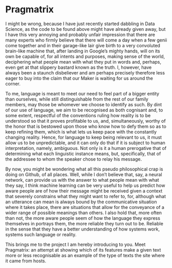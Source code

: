 # Pragmatrix


I might be wrong, because I have just recently started dabbling in Data Science, as the code to be found above might have already given away, but I have this very annoying and probably unfair impression that there are many experts who firmly believe that there will come a day when a few genii come together and in their garage-like lair give birth to a very convoluted brain-like machine that, after landing in Google’s mighty hands, will on its own be capable of, for all intents and purposes, making sense of the world, deciphering what people mean with what they put in words and, perhaps, even get at that slippery bastard known as the truth. I, however, have always been a staunch disbeliever and am perhaps precisely therefore less eager to buy into the claim that our Maker is waiting for us around the corner. 

To me, language is meant to meet our need to feel part of a bigger entity than ourselves, while still distinguishable from the rest of our family members, may those be whomever we choose to identify as such. By dint of our use of language, we aim to be recognised as both cognisant and, to some extent, respectful of the conventions ruling how reality is to be understood so that it proves profitable to us, and, simultaneously, worthy of the honor that is bestowed upon those who know how to defy them so as to keep refining them, which is what lets us keep pace with the constantly changing reality. Hence, for language to keep being relevant to us, it must allow us to be unpredictable, and it can only do that if it is subject to human interpretation, namely, ambiguous. Not only is it a human prerogative that of determining what each linguistic instance means, but, specifically, that of the addressee to whom the speaker chose to relay his message. 

By now, you might be wondering what all this pseudo philosophical crap is doing on Github, of all places. Well, while I don’t believe that, say, a neural network, can provide us with the answer to what people mean with what they say, I think machine learning can be very useful to help us predict how aware people are of how their message might be received given a context that severely constrains what they might want to refer to, for, although what an utterance can mean is always bound by the communicative situation where it takes place, there are situations that allow for the conveyance of a wider range of possible meanings than others. I also hold that, more often than not, the more aware people seem of how the language they express themselves in portrays them, the more reliable they turn out to be. Reliable in the sense that they have a better understanding of how systems work, systems such language or reality. 

This brings me to the project I am hereby introducing to you. Meet Pragmatrix: an attempt at showing which of its features make a given text more or less recognisable as an example of the type of texts the site where it came from hosts.

